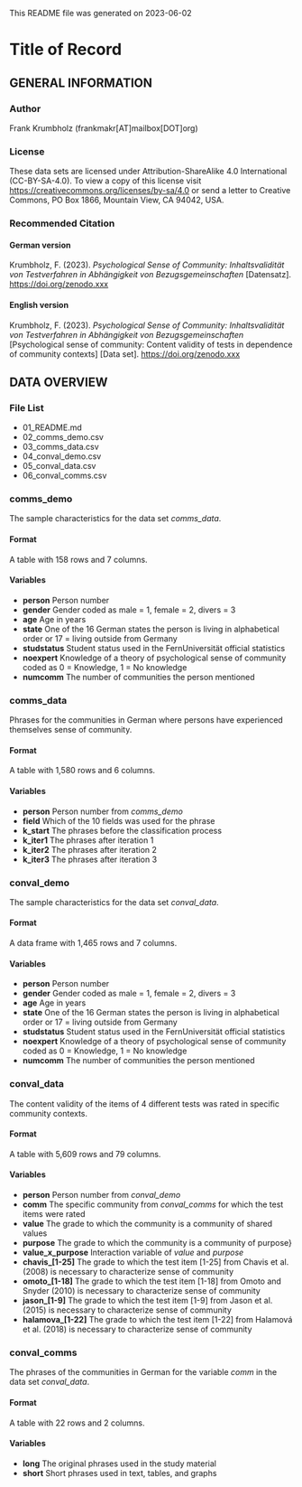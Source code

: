 This README file was generated on 2023-06-02

# Title of Record #

## GENERAL INFORMATION ##

### Author ###
Frank Krumbholz (frankmakr[AT]mailbox[DOT]org)

### License ###
These data sets are licensed under
Attribution-ShareAlike 4.0 International (CC-BY-SA-4.0).
To view a copy of this license visit
<https://creativecommons.org/licenses/by-sa/4.0>
or send a letter to
Creative Commons, PO Box 1866, Mountain View, CA 94042, USA.

### Recommended Citation ###

#### German version ####
Krumbholz, F. (2023).
*Psychological Sense of Community:*
*Inhaltsvalidität von Testverfahren in Abhängigkeit von Bezugsgemeinschaften*
[Datensatz].
<https://doi.org/zenodo.xxx>

#### English version ####
Krumbholz, F. (2023).
*Psychological Sense of Community:*
*Inhaltsvalidität von Testverfahren in Abhängigkeit von Bezugsgemeinschaften*
[Psychological sense of community:
Content validity of tests in dependence of community contexts]
[Data set].
<https://doi.org/zenodo.xxx>



## DATA OVERVIEW ##

### File List ###
- 01_README.md
- 02_comms_demo.csv
- 03_comms_data.csv
- 04_conval_demo.csv
- 05_conval_data.csv
- 06_conval_comms.csv



### comms_demo ###
The sample characteristics for the data set *comms_data*.

#### Format ####
A table with 158 rows and 7 columns.

#### Variables ####
- **person**
  Person number
- **gender**
  Gender coded as male = 1, female = 2, divers = 3
- **age**
  Age in years
- **state**
  One of the 16 German states the person is living in alphabetical order or 17 = living outside from Germany
- **studstatus**
  Student status used in the FernUniversität official statistics
- **noexpert**
  Knowledge of a theory of psychological sense of community coded as 0 = Knowledge, 1 = No knowledge
- **numcomm**
  The number of communities the person mentioned



### comms_data ###
Phrases for the communities in German
where persons have experienced themselves sense of community.

#### Format ####
A table with 1,580 rows and 6 columns.

#### Variables ####
- **person**
  Person number from *comms_demo*
- **field**
  Which of the 10 fields was used for the phrase
- **k_start**
  The phrases before the classification process
- **k_iter1**
  The phrases after iteration 1
- **k_iter2**
  The phrases after iteration 2
- **k_iter3**
  The phrases after iteration 3



### conval_demo ###
The sample characteristics for the data set *conval_data*.

#### Format ####
A data frame with 1,465 rows and 7 columns.

#### Variables ####
- **person**
  Person number
- **gender**
  Gender coded as male = 1, female = 2, divers = 3
- **age**
  Age in years
- **state**
  One of the 16 German states the person is living in alphabetical order or 17 = living outside from Germany
- **studstatus**
  Student status used in the FernUniversität official statistics
- **noexpert**
  Knowledge of a theory of psychological sense of community coded as 0 = Knowledge, 1 = No knowledge
- **numcomm**
  The number of communities the person mentioned



### conval_data ###
The content validity of the items of 4 different tests
was rated in specific community contexts.

#### Format ####
A table with 5,609 rows and 79 columns.

#### Variables ####
- **person**
  Person number from *conval_demo*
- **comm**
  The specific community from *conval_comms* for which the test items were rated
- **value**
  The grade to which the community is a community of shared values
- **purpose**
  The grade to which the community is a community of purpose}
- **value_x_purpose**
  Interaction variable of *value* and *purpose*
- **chavis_[1-25]**
  The grade to which the test item [1-25] from Chavis et al. (2008) is necessary to characterize sense of community
- **omoto_[1-18]**
  The grade to which the test item [1-18] from Omoto and Snyder (2010) is necessary to characterize sense of community
- **jason_[1-9]**
  The grade to which the test item [1-9] from Jason et al. (2015) is necessary to characterize sense of community
- **halamova_[1-22]**
  The grade to which the test item [1-22] from Halamová et al. (2018) is necessary to characterize sense of community



### conval_comms ###
The phrases of the communities in German
for the variable *comm* in the data set *conval_data*.

#### Format ####
A table with 22 rows and 2 columns.

#### Variables ####
- **long**
  The original phrases used in the study material
- **short**
  Short phrases used in text, tables, and graphs
